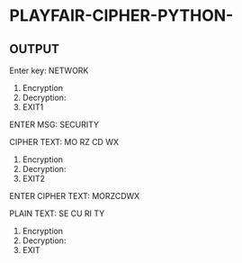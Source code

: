 # PLAYFAIR-CIPHER-PYTHON-



## OUTPUT

Enter key: NETWORK

 1. Encryption 
 2. Decryption: 
 3. EXIT1

ENTER MSG: SECURITY

CIPHER TEXT: MO RZ CD WX 

1. Encryption 
2. Decryption: 
3. EXIT2

ENTER CIPHER TEXT: MORZCDWX

PLAIN TEXT: SE CU RI TY 
 1. Encryption 
 2. Decryption: 
 3. EXIT
